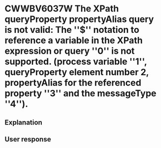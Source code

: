 # CWWBV6037W The XPath queryProperty propertyAlias query is not valid: The ''$'' notation to reference a variable in the XPath expression or query ''0'' is not supported. (process variable ''1'', queryProperty element number 2, propertyAlias for the referenced property ''3'' and the messageType ''4'').

## Explanation

## User response